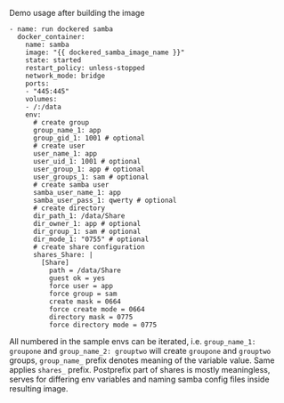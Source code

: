 Demo usage after building the image
```
- name: run dockered samba
  docker_container:
    name: samba
    image: "{{ dockered_samba_image_name }}"
    state: started
    restart_policy: unless-stopped
    network_mode: bridge
    ports:
    - "445:445"
    volumes:
    - /:/data
    env:
      # create group
      group_name_1: app
      group_gid_1: 1001 # optional
      # create user
      user_name_1: app
      user_uid_1: 1001 # optional
      user_group_1: app # optional
      user_groups_1: sam # optional
      # create samba user
      samba_user_name_1: app
      samba_user_pass_1: qwerty # optional
      # create directory
      dir_path_1: /data/Share
      dir_owner_1: app # optional
      dir_group_1: sam # optional
      dir_mode_1: "0755" # optional
      # create share configuration
      shares_Share: |
        [Share]
          path = /data/Share
          guest ok = yes
          force user = app
          force group = sam
          create mask = 0664
          force create mode = 0664
          directory mask = 0775
          force directory mode = 0775
```

All numbered in the sample envs can be iterated, i.e. `group_name_1: groupone` and `group_name_2: grouptwo` will create `groupone` and `grouptwo` groups, `group_name_` prefix denotes meaning of the variable value. Same applies `shares_` prefix. Postprefix part of shares is mostly meaningless, serves for differing env variables and naming samba config files inside resulting image.

